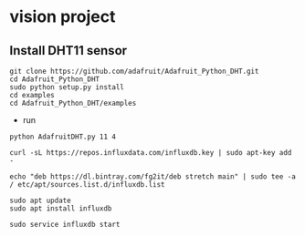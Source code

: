 # vision project

## Install DHT11 sensor
```
git clone https://github.com/adafruit/Adafruit_Python_DHT.git
cd Adafruit_Python_DHT
sudo python setup.py install
cd examples
cd Adafruit_Python_DHT/examples
```
- run
```
python AdafruitDHT.py 11 4
```

```
curl -sL https://repos.influxdata.com/influxdb.key | sudo apt-key add -
```
```
echo "deb https://dl.bintray.com/fg2it/deb stretch main" | sudo tee -a / etc/apt/sources.list.d/influxdb.list
```

```
sudo apt update
sudo apt install influxdb
```

```
sudo service influxdb start
```
